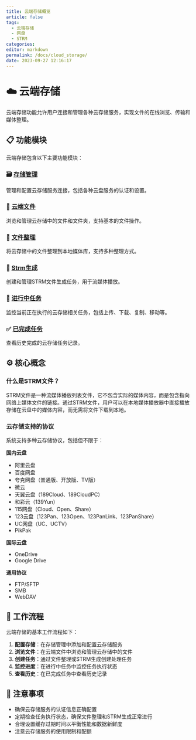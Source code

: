 ```yaml
---
title: 云端存储概览
article: false
tags: 
  - 云端存储
  - 网盘
  - STRM
categories: 
editor: markdown
permalink: /docs/cloud_storage/
date: 2023-09-27 12:16:17
---
```


# ☁️ 云端存储

云端存储功能允许用户连接和管理各种云存储服务，实现文件的在线浏览、传输和媒体整理。

## 📋 功能模块

云端存储包含以下主要功能模块：

### 🗃️ [存储管理](/docs/cloud_storage/storage/)
管理和配置云存储服务连接，包括各种云盘服务的认证和设置。

### 📁 [云端文件](/docs/cloud_storage/home/)
浏览和管理云存储中的文件和文件夹，支持基本的文件操作。

### 🔄 [文件整理](/docs/cloud_storage/strm_transfer/)
将云存储中的文件整理到本地媒体库，支持多种整理方式。

### 🔗 [Strm生成](/docs/cloud_storage/strm_generate/)
创建和管理STRM文件生成任务，用于流媒体播放。

### 🚧 [进行中任务](/docs/cloud_storage/task_undone/)
监控当前正在执行的云存储相关任务，包括上传、下载、复制、移动等。

### ✅ [已完成任务](/docs/cloud_storage/task_done/)
查看历史完成的云存储任务记录。

## ⚙️ 核心概念

### 什么是STRM文件？
STRM文件是一种流媒体播放列表文件，它不包含实际的媒体内容，而是包含指向网络上媒体文件的链接。通过STRM文件，用户可以在本地媒体播放器中直接播放存储在云盘中的媒体内容，而无需将文件下载到本地。

### 云存储支持的协议
系统支持多种云存储协议，包括但不限于：

**国内云盘**
- 阿里云盘
- 百度网盘
- 夸克网盘（普通版、开放版、TV版）
- 微云
- 天翼云盘（189Cloud、189CloudPC）
- 和彩云（139Yun）
- 115网盘（Cloud、Open、Share）
- 123云盘（123Pan、123Open、123PanLink、123PanShare）
- UC网盘（UC、UCTV）
- PikPak

**国际云盘**
- OneDrive
- Google Drive

**通用协议**
- FTP/SFTP
- SMB
- WebDAV

## 🔄 工作流程

云端存储的基本工作流程如下：

1. **配置存储**：在存储管理中添加和配置云存储服务
2. **浏览文件**：在云端文件中浏览和管理云存储中的文件
3. **创建任务**：通过文件整理或STRM生成创建处理任务
4. **监控进度**：在进行中任务中监控任务执行状态
5. **查看历史**：在已完成任务中查看历史记录

## 📝 注意事项

- 确保云存储服务的认证信息正确配置
- 定期检查任务执行状态，确保文件整理和STRM生成正常进行
- 合理设置缓存过期时间以平衡性能和数据新鲜度
- 注意云存储服务的使用限制和配额